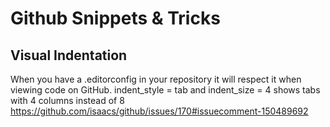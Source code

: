 # Github Snippets & Tricks

## Visual Indentation

When you have a .editorconfig in your repository it will respect it when viewing code on GitHub. indent_style = tab and indent_size = 4 shows tabs with 4 columns instead of 8 https://github.com/isaacs/github/issues/170#issuecomment-150489692

